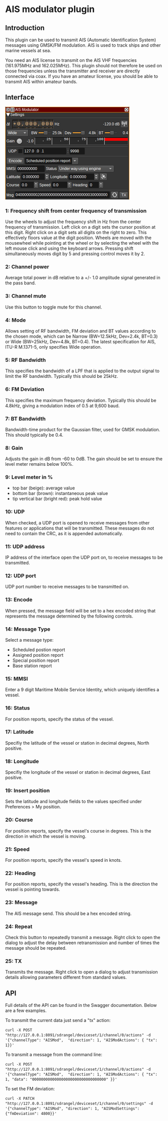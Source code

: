 <h1>AIS modulator plugin</h1>

<h2>Introduction</h2>

This plugin can be used to transmit AIS (Automatic Identification System) messages using GMSK/FM modulation. AIS is used to track ships and other marine vessels at sea.

You need an AIS license to transmit on the AIS VHF frequencies (161.975MHz and 162.025MHz). This plugin should not therefore be used on those frequencies unless the transmitter and receiver are directly connected via coax. If you have an amateur license, you should be able to transmit AIS within amateur bands.

<h2>Interface</h2>

![AIS Modulator plugin GUI](../../../doc/img/AISMod_plugin.png)

<h3>1: Frequency shift from center frequency of transmission</h3>

Use the wheels to adjust the frequency shift in Hz from the center frequency of transmission. Left click on a digit sets the cursor position at this digit. Right click on a digit sets all digits on the right to zero. This effectively floors value at the digit position. Wheels are moved with the mousewheel while pointing at the wheel or by selecting the wheel with the left mouse click and using the keyboard arrows. Pressing shift simultaneously moves digit by 5 and pressing control moves it by 2.

<h3>2: Channel power</h3>

Average total power in dB relative to a +/- 1.0 amplitude signal generated in the pass band.

<h3>3: Channel mute</h3>

Use this button to toggle mute for this channel.

<h3>4: Mode</h3>

Allows setting of RF bandwidth, FM deviation and BT values according to the chosen mode, which can be Narrow (BW=12.5kHz, Dev=2.4k, BT=0.3) or Wide (BW=25kHz, Dev=4.8k, BT=0.4). The latest specification for AIS, ITU-R M.1371-5, only specifies Wide operation.

<h3>5: RF Bandwidth</h3>

This specifies the bandwidth of a LPF that is applied to the output signal to limit the RF bandwidth. Typically this should be 25kHz.

<h3>6: FM Deviation</h3>

This specifies the maximum frequency deviation. Typically this should be 4.8kHz, giving a modulation index of 0.5 at 9,600 baud.

<h3>7: BT Bandwidth</h3>

Bandwidth-time product for the Gaussian filter, used for GMSK modulation. This should typically be 0.4.

<h3>8: Gain</h3>

Adjusts the gain in dB from -60 to 0dB. The gain should be set to ensure the level meter remains below 100%.

<h3>9: Level meter in %</h3>

  - top bar (beige): average value
  - bottom bar (brown): instantaneous peak value
  - tip vertical bar (bright red): peak hold value

<h3>10: UDP</h3>

When checked, a UDP port is opened to receive messages from other features or applications that will be transmitted. These messages do not need to contain the CRC, as it is appended automatically.

<h3>11: UDP address</h3>

IP address of the interface open the UDP port on, to receive messages to be transmitted.

<h3>12: UDP port</h3>

UDP port number to receive messages to be transmitted on.

<h3>13: Encode</h3>

When pressed, the message field will be set to a hex encoded string that represents the message determined by the following controls.

<h3>14: Message Type</h3>

Select a message type:

   - Scheduled postion report
   - Assigned position report
   - Special position report
   - Base station report

<h3>15: MMSI</h3>

Enter a 9 digit Maritime Mobile Service Identity, which uniquely identifies a vessel.

<h3>16: Status</h3>

For position reports, specify the status of the vessel.

<h3>17: Latitude</h3>

Specifiy the latitude of the vessel or station in decimal degrees, North positive.

<h3>18: Longitude</h3>

Specifiy the longitude of the vessel or station in decimal degrees, East positive.

<h3>19: Insert position</h3>

Sets the latitude and longitude fields to the values specified under Preferences > My position.

<h3>20: Course</h3>

For position reports, specify the vessel's course in degrees. This is the direction in which the vessel is moving.

<h3>21: Speed</h3>

For position reports, specify the vessel's speed in knots.

<h3>22: Heading</h3>

For position reports, specify the vessel's heading. This is the direction the vessel is pointing towards.

<h3>23: Message</h3>

The AIS message send. This should be a hex encoded string.

<h3>24: Repeat</h3>

Check this button to repeatedly transmit a message. Right click to open the dialog to adjust the delay between retransmission and number of times the message should be repeated.

<h3>25: TX</h3>

Transmits the message. Right click to open a dialog to adjust transmission details allowing parameters different from standard values.

<h2>API</h2>

Full details of the API can be found in the Swagger documentation. Below are a few examples.

To transmit the current data just send a "tx" action:

    curl -X POST "http://127.0.0.1:8091/sdrangel/deviceset/1/channel/0/actions" -d '{"channelType": "AISMod",  "direction": 1, "AISModActions": { "tx": 1}}'

To transmit a message from the command line:

    curl -X POST "http://127.0.0.1:8091/sdrangel/deviceset/1/channel/0/actions" -d '{"channelType": "AISMod",  "direction": 1, "AISModActions": { "tx": 1, "data": "000000000000000000000000000000000" }}'

To set the FM deviation:

    curl -X PATCH "http://127.0.0.1:8091/sdrangel/deviceset/1/channel/0/settings" -d '{"channelType": "AISMod", "direction": 1, "AISModSettings": {"fmDeviation": 4800}}'
